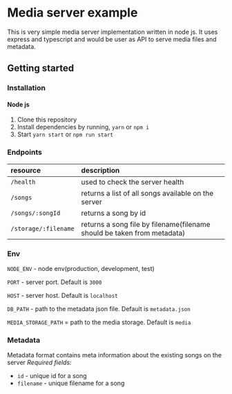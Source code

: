 # Media server example

This is very simple media server implementation written in node js. It uses express and typescript and would be user as API to serve media files and metadata.

## Getting started

### Installation

#### Node js

1. Clone this repository
2. Install dependencies by running, `yarn` or `npm i`
3. Start `yarn start` or `npm run start`

### Endpoints

| resource             | description                                                             |
| :------------------- | :---------------------------------------------------------------------- |
| `/health`            | used to check the server health                                         |
| `/songs`             | returns a list of all songs available on the server                     |
| `/songs/:songId`     | returns a song by id                                                    |
| `/storage/:filename` | returns a song file by filename(filename should be taken from metadata) |

### Env

`NODE_ENV` - node env(production, development, test)

`PORT` - server port. Default is `3000`

`HOST` - server host. Default is `localhost`

`DB_PATH` - path to the metadata json file. Default is `metadata.json`

`MEDIA_STORAGE_PATH` = path to the media storage. Default is `media`

### Metadata

Metadata format contains meta information about the existing songs on the server
_Required fields:_

- `id` - unique id for a song
- `filename` - unique filename for a song
